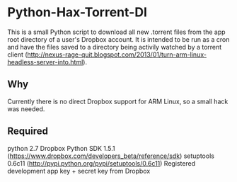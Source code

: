 Python-Hax-Torrent-Dl
=====================
This is a small Python script to download all new .torrent files from the app root directory of a user's Dropbox account. It is intended to be run as a cron and have the files saved to a directory being activily watched by a torrent
client (http://nexus-rage-quit.blogspot.com/2013/01/turn-arm-linux-headless-server-into.html).


Why
---
Currently there is no direct Dropbox support for ARM Linux, so a small hack was needed.


Required
--------
python 2.7
Dropbox Python SDK 1.5.1 (https://www.dropbox.com/developers_beta/reference/sdk)
setuptools 0.6c11 (http://pypi.python.org/pypi/setuptools/0.6c11)
Registered development app key + secret key from Dropbox


